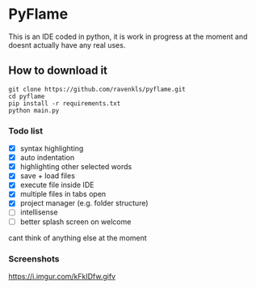 # PyFlame
This is an IDE coded in python, it is work in progress at the moment and doesnt actually have any real uses.

## How to download it
```buildoutcfg
git clone https://github.com/ravenkls/pyflame.git
cd pyflame
pip install -r requirements.txt
python main.py
```

### Todo list
- [x] syntax highlighting
- [x] auto indentation
- [x] highlighting other selected words
- [x] save + load files
- [x] execute file inside IDE
- [x] multiple files in tabs open
- [x] project manager (e.g. folder structure)
- [ ] intellisense
- [ ] better splash screen on welcome 

cant think of anything else at the moment

### Screenshots
https://i.imgur.com/kFkIDfw.gifv